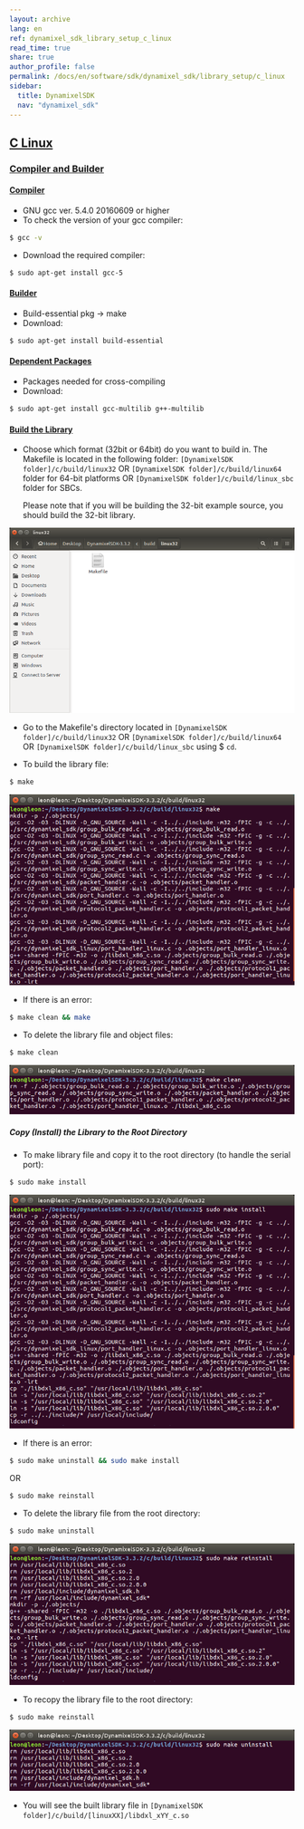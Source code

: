 ```yaml
---
layout: archive
lang: en
ref: dynamixel_sdk_library_setup_c_linux
read_time: true
share: true
author_profile: false
permalink: /docs/en/software/sdk/dynamixel_sdk/library_setup/c_linux
sidebar:
  title: DynamixelSDK
  nav: "dynamixel_sdk"
---
```


<div style="counter-reset: h2 1"></div>
<div style="counter-reset: h1 2"></div>

## [C Linux](#c-linux)

### [Compiler and Builder](#compiler-and-builder)

#### [Compiler](#compiler)

* GNU gcc ver. 5.4.0 20160609 or higher
* To check the version of your gcc compiler:  

``` bash
$ gcc -v 
```

* Download the required compiler:  

``` bash 
$ sudo apt-get install gcc-5
```

#### [Builder](#builder)

* Build-essential pkg → make
* Download:  

``` bash 
$ sudo apt-get install build-essential
```

#### [Dependent Packages](#dependent-packages) 

* Packages needed for cross-compiling 
* Download:  

``` bash 
$ sudo apt-get install gcc-multilib g++-multilib
```

#### [Build the Library](#build-the-library)


* Choose which format (32bit or 64bit) do you want to build in. The Makefile is located in the following folder: `[DynamixelSDK folder]/c/build/linux32` OR `[DynamixelSDK folder]/c/build/linux64` folder for 64-bit platforms OR `[DynamixelSDK folder]/c/build/linux_sbc` folder for SBCs.  

  Please note that if you will be building the 32-bit example source, you should build the 32-bit library.

![](https://github.com/ROBOTIS-GIT/ROBOTIS-Documents/blob/master/wiki-images/DynamixelSDK/3.SourcePreparation/Compiler%20and%20Builder/C/c6.png)


* Go to the Makefile's directory located in `[DynamixelSDK folder]/c/build/linux32` OR `[DynamixelSDK folder]/c/build/linux64` OR `[DynamixelSDK folder]/c/build/linux_sbc` using $ `cd`.

* To build the library file:  

``` bash
$ make
```

![](https://github.com/ROBOTIS-GIT/ROBOTIS-Documents/blob/master/wiki-images/DynamixelSDK/3.SourcePreparation/Compiler%20and%20Builder/C/c1.png)


* If there is an error:  

``` bash
$ make clean && make
```

* To delete the library file and object files:  

``` bash
$ make clean
```

![](https://github.com/ROBOTIS-GIT/ROBOTIS-Documents/blob/master/wiki-images/DynamixelSDK/3.SourcePreparation/Compiler%20and%20Builder/C/c2.png)

##### Copy (Install) the Library to the Root Directory

* To make library file and copy it to the root directory (to handle the serial port):  

``` bash
$ sudo make install
```

![](https://github.com/ROBOTIS-GIT/ROBOTIS-Documents/blob/master/wiki-images/DynamixelSDK/3.SourcePreparation/Compiler%20and%20Builder/C/c3.png)

* If there is an error:  

``` bash
$ sudo make uninstall && sudo make install
```
 
OR

``` bash
$ sudo make reinstall
```

* To delete the library file from the root directory:  

``` bash
$ sudo make uninstall
```

![](https://github.com/ROBOTIS-GIT/ROBOTIS-Documents/blob/master/wiki-images/DynamixelSDK/3.SourcePreparation/Compiler%20and%20Builder/C/c4.png)

* To recopy the library file to the root directory:  

``` bash
$ sudo make reinstall
```

![](https://github.com/ROBOTIS-GIT/ROBOTIS-Documents/blob/master/wiki-images/DynamixelSDK/3.SourcePreparation/Compiler%20and%20Builder/C/c5.png)

* You will see the built library file in `[DynamixelSDK folder]/c/build/[linuxXX]/libdxl_xYY_c.so`
